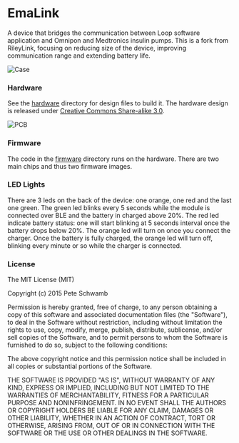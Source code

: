 # EmaLink

A device that bridges the communication between Loop software application and Omnipon and Medtronics insulin pumps. This is a fork from RileyLink, focusing on reducing size of the device, improving communication range and extending battery life.

![Case](https://github.com/skupas/EmaLink/blob/master/pictures/Case_front.png)

### Hardware

See the [hardware](https://github.com/skupas/emalink/tree/master/hardware) directory for design files to build it. The hardware design is released under [Creative Commons Share-alike 3.0](http://creativecommons.org/licenses/by-sa/3.0/).  

![PCB](https://github.com/skupas/EmaLink/blob/master/pictures/PCB_top.png)

### Firmware

The code in the [firmware](https://github.com/skupas/emalink/tree/master/firmware) directory runs on the hardware.  There are two main chips and thus two firmware images.

### LED Lights

There are 3 leds on the back of the device: one orange, one red and the last one green. The green led blinks every 5 seconds while the module is connected over BLE and the battery in charged above 20%. The red led indicate battery status: one will start blinking at 5 seconds interval once the battery drops below 20%. The orange led will turn on once you connect the charger. Once the battery is fully charged, the orange led will turn off, blinking every minute or so while the charger is connected. 

### License

The MIT License (MIT)

Copyright (c) 2015 Pete Schwamb

Permission is hereby granted, free of charge, to any person obtaining a copy
of this software and associated documentation files (the "Software"), to deal
in the Software without restriction, including without limitation the rights
to use, copy, modify, merge, publish, distribute, sublicense, and/or sell
copies of the Software, and to permit persons to whom the Software is
furnished to do so, subject to the following conditions:

The above copyright notice and this permission notice shall be included in all
copies or substantial portions of the Software.

THE SOFTWARE IS PROVIDED "AS IS", WITHOUT WARRANTY OF ANY KIND, EXPRESS OR
IMPLIED, INCLUDING BUT NOT LIMITED TO THE WARRANTIES OF MERCHANTABILITY,
FITNESS FOR A PARTICULAR PURPOSE AND NONINFRINGEMENT. IN NO EVENT SHALL THE
AUTHORS OR COPYRIGHT HOLDERS BE LIABLE FOR ANY CLAIM, DAMAGES OR OTHER
LIABILITY, WHETHER IN AN ACTION OF CONTRACT, TORT OR OTHERWISE, ARISING FROM,
OUT OF OR IN CONNECTION WITH THE SOFTWARE OR THE USE OR OTHER DEALINGS IN THE
SOFTWARE.
